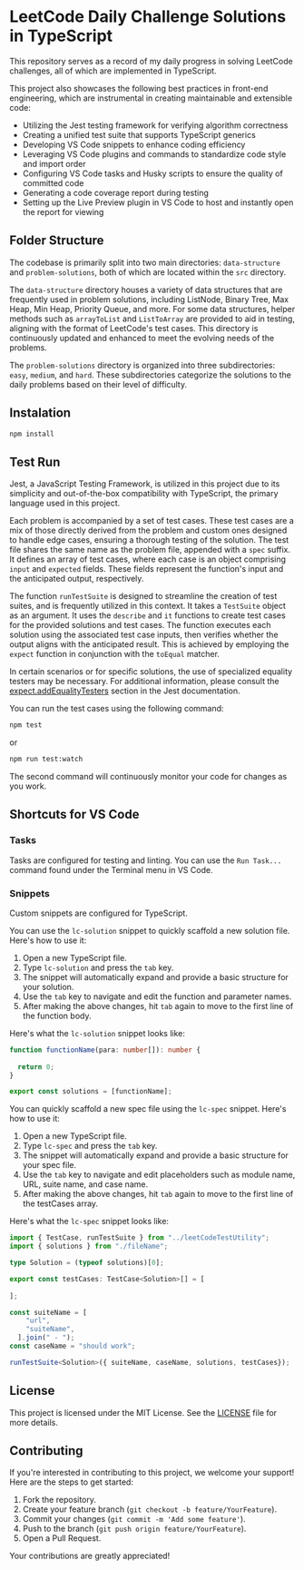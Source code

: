 # LeetCode Daily Challenge Solutions in TypeScript

This repository serves as a record of my daily progress in solving LeetCode challenges, all of which are implemented in TypeScript.

This project also showcases the following best practices in front-end engineering, which are instrumental in creating maintainable and extensible code:

* Utilizing the Jest testing framework for verifying algorithm correctness
* Creating a unified test suite that supports TypeScript generics
* Developing VS Code snippets to enhance coding efficiency
* Leveraging VS Code plugins and commands to standardize code style and import order
* Configuring VS Code tasks and Husky scripts to ensure the quality of committed code
* Generating a code coverage report during testing
* Setting up the Live Preview plugin in VS Code to host and instantly open the report for viewing

## Folder Structure

The codebase is primarily split into two main directories: `data-structure` and `problem-solutions`, both of which are located within the `src` directory.

The `data-structure` directory houses a variety of data structures that are frequently used in problem solutions, including ListNode, Binary Tree, Max Heap, Min Heap, Priority Queue, and more. For some data structures, helper methods such as `arrayToList` and `ListToArray` are provided to aid in testing, aligning with the format of LeetCode's test cases. This directory is continuously updated and enhanced to meet the evolving needs of the problems.

The `problem-solutions` directory is organized into three subdirectories: `easy`, `medium`, and `hard`. These subdirectories categorize the solutions to the daily problems based on their level of difficulty.

## Instalation

```bash
npm install
```

## Test Run

Jest, a JavaScript Testing Framework, is utilized in this project due to its simplicity and out-of-the-box compatibility with TypeScript, the primary language used in this project.

Each problem is accompanied by a set of test cases. These test cases are a mix of those directly derived from the problem and custom ones designed to handle edge cases, ensuring a thorough testing of the solution. The test file shares the same name as the problem file, appended with a `spec` suffix. It defines an array of test cases, where each case is an object comprising `input` and `expected` fields. These fields represent the function's input and the anticipated output, respectively.

The function `runTestSuite` is designed to streamline the creation of test suites, and is frequently utilized in this context. It takes a `TestSuite` object as an argument. It uses the `describe` and `it` functions to create test cases for the provided solutions and test cases. The function executes each solution using the associated test case inputs, then verifies whether the output aligns with the anticipated result. This is achieved by employing the `expect` function in conjunction with the `toEqual` matcher.

In certain scenarios or for specific solutions, the use of specialized equality testers may be necessary. For additional information, please consult the [expect.addEqualityTesters](https://jestjs.io/docs/expect#expectaddequalitytesterstesters) section in the Jest documentation.

You can run the test cases using the following command:

```bash
npm test
```

or

```bash
npm run test:watch
```

The second command will continuously monitor your code for changes as you work.

## Shortcuts for VS Code

### Tasks

Tasks are configured for testing and linting. You can use the `Run Task...` command found under the Terminal menu in VS Code.

### Snippets

Custom snippets are configured for TypeScript.

You can use the `lc-solution` snippet to quickly scaffold a new solution file. Here's how to use it:

1. Open a new TypeScript file.
2. Type `lc-solution` and press the `tab` key.
3. The snippet will automatically expand and provide a basic structure for your solution.
4. Use the `tab` key to navigate and edit the function and parameter names.
5. After making the above changes, hit `tab` again to move to the first line of the function body.

Here's what the `lc-solution` snippet looks like:

```ts
function functionName(para: number[]): number {
  
  return 0;
}

export const solutions = [functionName];
```

You can quickly scaffold a new spec file using the `lc-spec` snippet. Here's how to use it:
1. Open a new TypeScript file.
2. Type `lc-spec` and press the `tab` key.
3. The snippet will automatically expand and provide a basic structure for your spec file.
4. Use the `tab` key to navigate and edit placeholders such as module name, URL, suite name, and case name.
5. After making the above changes, hit `tab` again to move to the first line of the testCases array.

Here's what the `lc-spec` snippet looks like:

```ts
import { TestCase, runTestSuite } from "../leetCodeTestUtility";
import { solutions } from "./fileName";

type Solution = (typeof solutions)[0];

export const testCases: TestCase<Solution>[] = [
  
];

const suiteName = [
    "url",
    "suiteName",
  ].join(" - ");
const caseName = "should work";

runTestSuite<Solution>({ suiteName, caseName, solutions, testCases});
```

## License

This project is licensed under the MIT License. See the [LICENSE](LICENSE) file for more details.

## Contributing

If you're interested in contributing to this project, we welcome your support! Here are the steps to get started:

1. Fork the repository.
2. Create your feature branch (`git checkout -b feature/YourFeature`).
3. Commit your changes (`git commit -m 'Add some feature'`).
4. Push to the branch (`git push origin feature/YourFeature`).
5. Open a Pull Request.

Your contributions are greatly appreciated!
